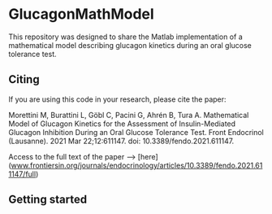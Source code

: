 # GlucagonMathModel
This repository was designed to share the Matlab implementation of a mathematical model describing glucagon kinetics during an oral glucose tolerance test. 

## Citing
If you are using this code in your research, please cite the paper:

Morettini M, Burattini L, Göbl C, Pacini G, Ahrén B, Tura A. Mathematical Model of Glucagon Kinetics for the Assessment of Insulin-Mediated Glucagon Inhibition During an Oral Glucose Tolerance Test. Front Endocrinol (Lausanne). 2021 Mar 22;12:611147. doi: 10.3389/fendo.2021.611147.

Access to the full text of the paper --> [here] (www.frontiersin.org/journals/endocrinology/articles/10.3389/fendo.2021.611147/full)

## Getting started
